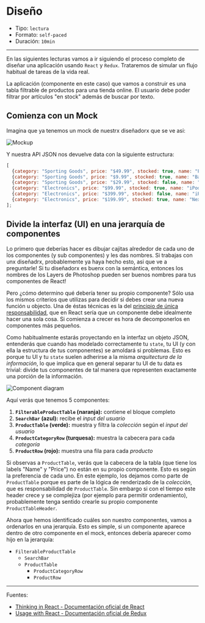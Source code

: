 # Diseño

* Tipo: `lectura`
* Formato: `self-paced`
* Duración: `10min`

***

En las siguientes lecturas vamos a ir siguiendo el proceso completo de diseñar
una aplicación usando `React` y `Redux`. Trataremos de simular un flujo habitual
de tareas de la vida real.

La aplicación (componente en este caso) que vamos a construir es una tabla
filtrable de productos para una tienda online. El usuario debe poder filtrar por
artículos "en stock" además de buscar por texto.

## Comienza con un Mock

Imagina que ya tenemos un mock de nuestrx diseñadorx que se ve asi:

![Mockup](https://reactjs.org/static/thinking-in-react-mock-1071fbcc9eed01fddc115b41e193ec11-4dd91.png)

Y nuestra API JSON nos devuelve data con la siguiente estructura:

```js
[
  {category: "Sporting Goods", price: "$49.99", stocked: true, name: "Football"},
  {category: "Sporting Goods", price: "$9.99", stocked: true, name: "Baseball"},
  {category: "Sporting Goods", price: "$29.99", stocked: false, name: "Basketball"},
  {category: "Electronics", price: "$99.99", stocked: true, name: "iPod Touch"},
  {category: "Electronics", price: "$399.99", stocked: false, name: "iPhone 5"},
  {category: "Electronics", price: "$199.99", stocked: true, name: "Nexus 7"},
];
```

## Divide la interfaz (UI) en una jerarquía de componentes

Lo primero que deberías hacer es dibujar cajitas alrededor de cada uno de los
componentes (y sub componentes) y les das nombres. Si trabajas con unx
diseñadrx, probablemente ya haya hecho esto, asi que ve a preguntarle! Si tu
diseñadorx es buenx con la semántica, entonces los nombres de los Layers de
Photoshop pueden ser buenos nombres para tus componentes de React!

Pero ¿cómo determino qué debería tener su propio componente? Sólo usa los mismos
criterios que utilizas para decidir si debes crear una nueva función u objecto.
Una de éstas técnicas es la del [principio de única responsabilidad](https://en.wikipedia.org/wiki/Single_responsibility_principle),
que en React sería que un componente debe idealmente hacer una sola cosa. Si
comienza a crecer es hora de decomponerlos en componentes más pequeños.

Como habitualmente estarás proyectando en la interfaz un objeto JSON, entenderás
que cuando has modelado correctamente tu `state`, tu UI (y con ella la
estructura de tus componentes) se amoldará si problemas. Esto es porque tu UI y
tu `state` suelen adherirse a la misma *arquitectura de la información*, lo que
implica que en general separar tu UI de tu data es trivial: divide tus
componentes de tal manera que representen exactamente una porción de la
información.

![Component diagram](https://reactjs.org/static/thinking-in-react-components-eb8bda25806a89ebdc838813bdfa3601-82965.png)

Aquí verás que tenemos 5 componentes:

1. **`FilterableProductTable` (naranja):** contiene el bloque completo
2. **`SearchBar` (azul):** recibe el *input del usuario*
3. **`ProductTable` (verde):** muestra y filtra la *colección* según el *input
   del usuario*
4. **`ProductCategoryRow` (turquesa):** muestra la cabecera para cada
   *categoría*
5. **`ProductRow` (rojo):** muestra una fila para cada *producto*

Si observas a `ProductTable`, verás que la cabecera de la tabla (que tiene los
labels "Name" y "Price") no están en su propio componente. Esto es según la
preferencia de cada uno. En este ejemplo, los dejamos como parte de
`ProductTable` porque es parte de la lógica de renderizado de la *colección*,
que es responsabilidad de `ProductTable`. Sin embargo si con el tiempo este
header crece y se complejiza (por ejemplo para permitir ordenamiento),
probablemente tenga sentido crearle su propio componente `ProductTableHeader`.

Ahora que hemos identificado cuáles son nuestro componentes, vamos a ordenarlos
en una jerarquía. Esto es simple, si un componente aparece dentro de otro
componente en el mock, entonces debería aparecer como hijo en la jerarquía:

* `FilterableProductTable`
  - `SearchBar`
  - `ProductTable`
    * `ProductCategoryRow`
    * `ProductRow`

***

Fuentes:

* [Thinking in React - Documentación oficial de React](https://facebook.github.io/react/docs/thinking-in-react.html)
* [Usage with React - Documentación oficial de Redux](http://redux.js.org/docs/basics/UsageWithReact.html)
